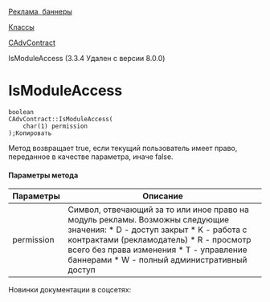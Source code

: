 [Реклама, баннеры](/api_help/advertising/index.php)

[Классы](/api_help/advertising/classes/index.php)

[CAdvContract](/api_help/advertising/classes/cadvcontract/index.php)

IsModuleAccess (3.3.4 Удален с версии 8.0.0)

IsModuleAccess
==============

```
boolean
CAdvContract::IsModuleAccess(
	char(1) permission
);Копировать
```

Метод возвращает true, если текущий пользователь имеет право, переданное в качестве параметра, иначе false.

#### Параметры метода

| Параметры | Описание |
| --- | --- |
| permission | Символ, отвечающий за то или иное право на модуль рекламы. Возможны следующие значения:  * D - доступ закрыт * K - работа с контрактами (рекламодатель) * R - просмотр всего без права изменения * T - управление баннерами * W - полный административный доступ |

Новинки документации в соцсетях: